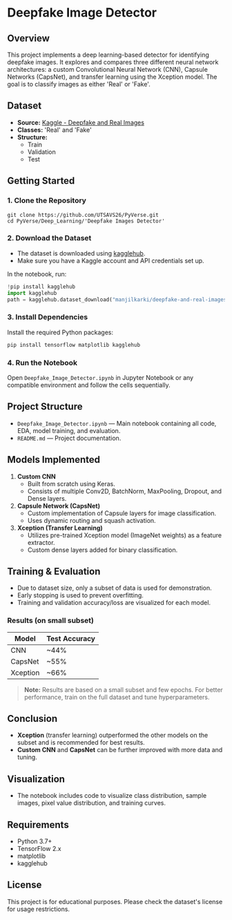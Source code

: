 # Deepfake Image Detector

## Overview
This project implements a deep learning-based detector for identifying deepfake images. It explores and compares three different neural network architectures: a custom Convolutional Neural Network (CNN), Capsule Networks (CapsNet), and transfer learning using the Xception model. The goal is to classify images as either 'Real' or 'Fake'.

## Dataset
- **Source:** [Kaggle - Deepfake and Real Images](https://www.kaggle.com/datasets/manjilkarki/deepfake-and-real-images)
- **Classes:** 'Real' and 'Fake'
- **Structure:**
  - Train
  - Validation
  - Test

## Getting Started

### 1. Clone the Repository
```
git clone https://github.com/UTSAVS26/PyVerse.git
cd PyVerse/Deep_Learning/'Deepfake Images Detector'
```

### 2. Download the Dataset
- The dataset is downloaded using [kagglehub](https://github.com/Kaggle/kagglehub).
- Make sure you have a Kaggle account and API credentials set up.

In the notebook, run:
```python
!pip install kagglehub
import kagglehub
path = kagglehub.dataset_download("manjilkarki/deepfake-and-real-images")
```

### 3. Install Dependencies
Install the required Python packages:
```bash
pip install tensorflow matplotlib kagglehub
```

### 4. Run the Notebook
Open `Deepfake_Image_Detector.ipynb` in Jupyter Notebook or any compatible environment and follow the cells sequentially.

## Project Structure
- `Deepfake_Image_Detector.ipynb` — Main notebook containing all code, EDA, model training, and evaluation.
- `README.md` — Project documentation.

## Models Implemented
1. **Custom CNN**
   - Built from scratch using Keras.
   - Consists of multiple Conv2D, BatchNorm, MaxPooling, Dropout, and Dense layers.
2. **Capsule Network (CapsNet)**
   - Custom implementation of Capsule layers for image classification.
   - Uses dynamic routing and squash activation.
3. **Xception (Transfer Learning)**
   - Utilizes pre-trained Xception model (ImageNet weights) as a feature extractor.
   - Custom dense layers added for binary classification.

## Training & Evaluation
- Due to dataset size, only a subset of data is used for demonstration.
- Early stopping is used to prevent overfitting.
- Training and validation accuracy/loss are visualized for each model.

### Results (on small subset)
| Model     | Test Accuracy |
|-----------|---------------|
| CNN       | ~44%          |
| CapsNet   | ~55%          |
| Xception  | ~66%          |

> **Note:** Results are based on a small subset and few epochs. For better performance, train on the full dataset and tune hyperparameters.

## Conclusion
- **Xception** (transfer learning) outperformed the other models on the subset and is recommended for best results.
- **Custom CNN** and **CapsNet** can be further improved with more data and tuning.

## Visualization
- The notebook includes code to visualize class distribution, sample images, pixel value distribution, and training curves.

## Requirements
- Python 3.7+
- TensorFlow 2.x
- matplotlib
- kagglehub

## License
This project is for educational purposes. Please check the dataset's license for usage restrictions. 
